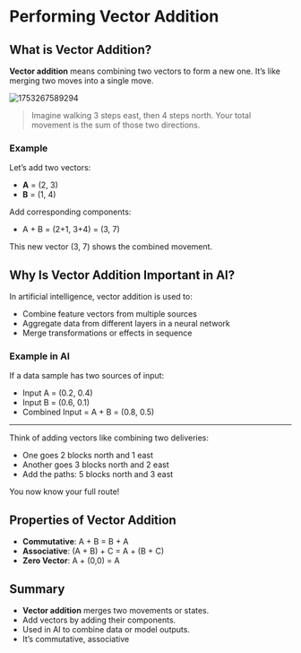 # Performing Vector Addition

## What is Vector Addition?

**Vector addition** means combining two vectors to form a new one. It’s like merging two moves into a single move.

![1753267589294](image/002_performing-vector-addition/1753267589294.png)

> Imagine walking 3 steps east, then 4 steps north. Your total movement is the sum of those two directions.

### Example

Let’s add two vectors:

* **A** = (2, 3)
* **B** = (1, 4)

Add corresponding components:

* A + B = (2+1, 3+4) = (3, 7)

This new vector (3, 7) shows the combined movement.

## Why Is Vector Addition Important in AI?

In artificial intelligence, vector addition is used to:

* Combine feature vectors from multiple sources
* Aggregate data from different layers in a neural network
* Merge transformations or effects in sequence

### Example in AI

If a data sample has two sources of input:

* Input A = (0.2, 0.4)
* Input B = (0.6, 0.1)
* Combined Input = A + B = (0.8, 0.5)

---

Think of adding vectors like combining two deliveries:

* One goes 2 blocks north and 1 east
* Another goes 3 blocks north and 2 east
* Add the paths: 5 blocks north and 3 east

You now know your full route!

## Properties of Vector Addition

* **Commutative**: A + B = B + A
* **Associative**: (A + B) + C = A + (B + C)
* **Zero Vector**: A + (0,0) = A

## Summary

* **Vector addition** merges two movements or states.
* Add vectors by adding their components.
* Used in AI to combine data or model outputs.
* It’s commutative, associative
